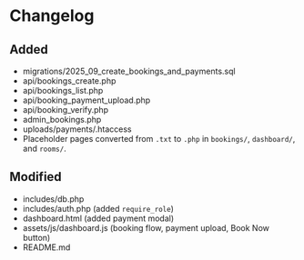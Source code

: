 # Changelog

## Added
- migrations/2025_09_create_bookings_and_payments.sql
- api/bookings_create.php
- api/bookings_list.php
- api/booking_payment_upload.php
- api/booking_verify.php
- admin_bookings.php
- uploads/payments/.htaccess
- Placeholder pages converted from `.txt` to `.php` in `bookings/`, `dashboard/`, and `rooms/`.

## Modified
- includes/db.php
- includes/auth.php (added `require_role`)
- dashboard.html (added payment modal)
- assets/js/dashboard.js (booking flow, payment upload, Book Now button)
- README.md

